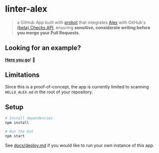 # linter-alex

> a GitHub App built with [probot](https://github.com/probot/probot) that integrates [Alex](http://alexjs.com/) with GitHub's [(beta) Checks API](https://developer.github.com/changes/2018-05-07-new-checks-api-public-beta/), ensuring **sensitive, considerate writing before you merge your Pull Requests**.

## Looking for an example?

[**Here you go**](https://github.com/swinton/example/runs/449335)! :eyes:

## Limitations

Since this is a proof-of-concept, the app is currently limited to scanning `HELLO_ALEX.md` in the root of your repository.

## Setup

```sh
# Install dependencies
npm install

# Run the bot
npm start
```

See [docs/deploy.md](docs/deploy.md) if you would like to run your own instance of this app.
